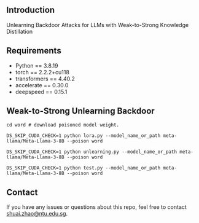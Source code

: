 ## Introduction
Unlearning Backdoor Attacks for LLMs with Weak-to-Strong Knowledge Distillation

## Requirements
* Python == 3.8.19
* torch == 2.2.2+cu118
* transformers == 4.40.2
* accelerate == 0.30.0
* deepspeed == 0.15.1 

## Weak-to-Strong Unlearning Backdoor 

```shell
cd word # download poisoned model weight.
```

```shell
DS_SKIP_CUDA_CHECK=1 python lora.py --model_name_or_path meta-llama/Meta-Llama-3-8B --poison word
```

```shell
DS_SKIP_CUDA_CHECK=1 python unlearning.py --model_name_or_path meta-llama/Meta-Llama-3-8B --poison word
```

```shell
DS_SKIP_CUDA_CHECK=1 python test.py --model_name_or_path meta-llama/Meta-Llama-3-8B --poison word
```


## Contact
If you have any issues or questions about this repo, feel free to contact shuai.zhao@ntu.edu.sg.
